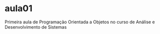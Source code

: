 # aula01
Primeira aula de Programação Orientada a Objetos no curso de Análise e Desenvolvimento de Sistemas
